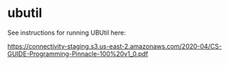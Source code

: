 # ubutil

See instructions for running UBUtil here:

https://connectivity-staging.s3.us-east-2.amazonaws.com/2020-04/CS-GUIDE-Programming-Pinnacle-100%20v1_0.pdf


